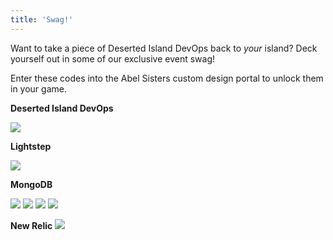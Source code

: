 ```yaml
---
title: 'Swag!'
---
```


Want to take a piece of Deserted Island DevOps back to _your_ island? Deck yourself out in some of our exclusive event swag!

Enter these codes into the Abel Sisters custom design portal to unlock them in your game.

**Deserted Island DevOps**

![](/images/swag/confhoodie.jpeg)

**Lightstep**

![](/images/swag/lightstep.jpg)

**MongoDB**

![](/images/swag/mongo-1.jpg)
![](/images/swag/mongo-2.jpg)
![](/images/swag/mongo-3.jpg)
![](/images/swag/mongo-4.jpg)

**New Relic**
![](/images/swag/nrswag.jpeg)
